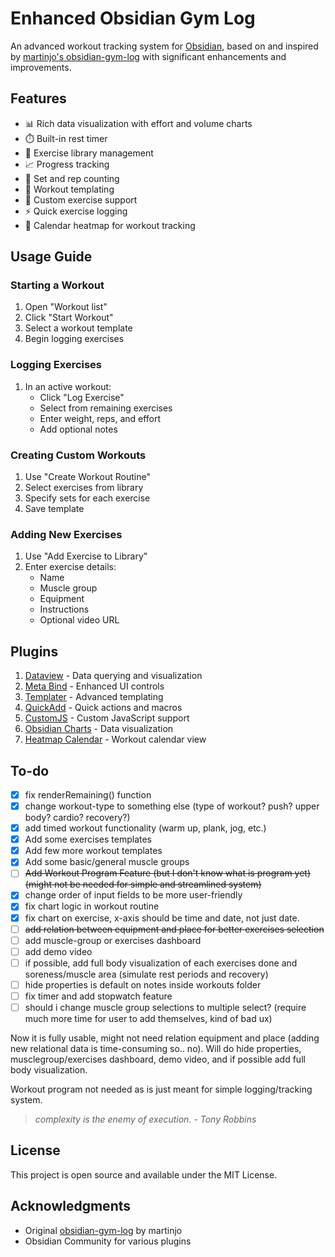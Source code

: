 # Enhanced Obsidian Gym Log

An advanced workout tracking system for [Obsidian](https://obsidian.md/), based on and inspired by [martinjo's obsidian-gym-log](https://github.com/martinjo/obsidian-gym-log) with significant enhancements and improvements.

## Features

- 📊 Rich data visualization with effort and volume charts
- ⏱️ Built-in rest timer
- 💪 Exercise library management
- 📈 Progress tracking
- 🎯 Set and rep counting
- 📝 Workout templating
- 🔄 Custom exercise support
- ⚡ Quick exercise logging
- 📅 Calendar heatmap for workout tracking


## Usage Guide

### Starting a Workout

1. Open "Workout list"
2. Click "Start Workout"
3. Select a workout template
4. Begin logging exercises

### Logging Exercises

1. In an active workout:
   - Click "Log Exercise"
   - Select from remaining exercises
   - Enter weight, reps, and effort
   - Add optional notes

### Creating Custom Workouts

1. Use "Create Workout Routine"
2. Select exercises from library
3. Specify sets for each exercise
4. Save template

### Adding New Exercises

1. Use "Add Exercise to Library"
2. Enter exercise details:
   - Name
   - Muscle group
   - Equipment
   - Instructions
   - Optional video URL

## Plugins

1. [Dataview](https://github.com/blacksmithgu/obsidian-dataview) - Data querying and visualization
2. [Meta Bind](https://github.com/mProjectsCode/obsidian-meta-bind-plugin) - Enhanced UI controls
3. [Templater](https://github.com/SilentVoid13/Templater) - Advanced templating
4. [QuickAdd](https://github.com/chhoumann/quickadd) - Quick actions and macros
5. [CustomJS](https://github.com/saml-dev/obsidian-custom-js) - Custom JavaScript support
6. [Obsidian Charts](https://github.com/phibr0/obsidian-charts) - Data visualization
7. [Heatmap Calendar](https://github.com/Richardsl/heatmap-calendar-obsidian) - Workout calendar view

## To-do
- [x] fix renderRemaining() function
- [x] change workout-type to something else (type of workout? push? upper body? cardio? recovery?)
- [x] add timed workout functionality (warm up, plank, jog, etc.)
- [x] Add some exercises templates
- [x] Add few more workout templates
- [x] Add some basic/general muscle groups
- [ ] ~~Add Workout Program Feature (but I don't know what is program yet) (might not be needed for simple and streamlined system)~~
- [x] change order of input fields to be more user-friendly
- [x] fix chart logic in workout routine
- [x] fix chart on exercise, x-axis should be time and date, not just date.
- [ ] ~~add relation between equipment and place for better exercises selection~~
- [ ] add muscle-group or exercises dashboard
- [ ] add demo video
- [ ] if possible, add full body visualization of each exercises done and soreness/muscle area (simulate rest periods and recovery)
- [ ] hide properties is default on notes inside workouts folder
- [ ] fix timer and add stopwatch feature
- [ ] should i change muscle group selections to multiple select? (require much more time for user to add themselves, kind of bad ux)

Now it is fully usable, might not need relation equipment and place (adding new relational data is time-consuming so.. no). Will do hide properties, musclegroup/exercises dashboard, demo video, and if possible add full body visualization.

Workout program not needed as is just meant for simple logging/tracking system.

> *complexity is the enemy of execution. - Tony Robbins*

## License

This project is open source and available under the MIT License.

## Acknowledgments

- Original [obsidian-gym-log](https://github.com/martinjo/obsidian-gym-log) by martinjo
- Obsidian Community for various plugins